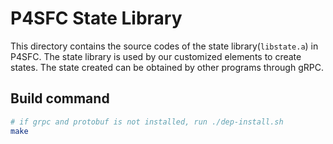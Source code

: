 # P4SFC State Library

<!-- transfer from shared library to static library to optimize the
performance -->

This directory contains the source codes of the state library(`libstate.a`)
in P4SFC. The state library is used by our customized elements to create
states. The state created can be obtained by other programs through gRPC.

## Build command

```bash
# if grpc and protobuf is not installed, run ./dep-install.sh
make
```
